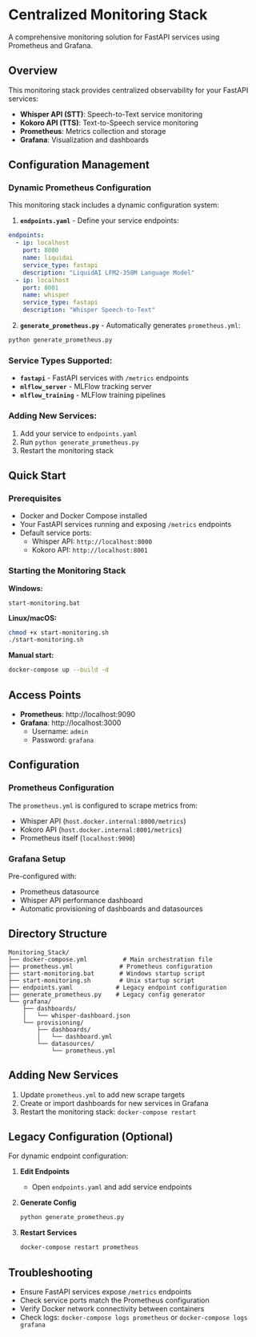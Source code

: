 # Centralized Monitoring Stack

A comprehensive monitoring solution for FastAPI services using Prometheus and Grafana.

## Overview

This monitoring stack provides centralized observability for your FastAPI services:
- **Whisper API (STT)**: Speech-to-Text service monitoring
- **Kokoro API (TTS)**: Text-to-Speech service monitoring
- **Prometheus**: Metrics collection and storage
- **Grafana**: Visualization and dashboards

## Configuration Management

### Dynamic Prometheus Configuration

This monitoring stack includes a dynamic configuration system:

1. **`endpoints.yaml`** - Define your service endpoints:
```yaml
endpoints:
  - ip: localhost
    port: 8000
    name: liquidai
    service_type: fastapi
    description: "LiquidAI LFM2-350M Language Model"
  - ip: localhost
    port: 8001
    name: whisper
    service_type: fastapi
    description: "Whisper Speech-to-Text"
```

2. **`generate_prometheus.py`** - Automatically generates `prometheus.yml`:
```bash
python generate_prometheus.py
```

### Service Types Supported:
- **`fastapi`** - FastAPI services with `/metrics` endpoints
- **`mlflow_server`** - MLFlow tracking server
- **`mlflow_training`** - MLFlow training pipelines

### Adding New Services:

1. Add your service to `endpoints.yaml`
2. Run `python generate_prometheus.py`
3. Restart the monitoring stack

## Quick Start

### Prerequisites
- Docker and Docker Compose installed
- Your FastAPI services running and exposing `/metrics` endpoints
- Default service ports:
  - Whisper API: `http://localhost:8000`
  - Kokoro API: `http://localhost:8001`

### Starting the Monitoring Stack

**Windows:**
```batch
start-monitoring.bat
```

**Linux/macOS:**
```bash
chmod +x start-monitoring.sh
./start-monitoring.sh
```

**Manual start:**
```bash
docker-compose up --build -d
```

## Access Points

- **Prometheus**: http://localhost:9090
- **Grafana**: http://localhost:3000
  - Username: `admin`
  - Password: `grafana`

## Configuration

### Prometheus Configuration
The `prometheus.yml` is configured to scrape metrics from:
- Whisper API (`host.docker.internal:8000/metrics`)
- Kokoro API (`host.docker.internal:8001/metrics`)
- Prometheus itself (`localhost:9090`)

### Grafana Setup
Pre-configured with:
- Prometheus datasource
- Whisper API performance dashboard
- Automatic provisioning of dashboards and datasources

## Directory Structure

```
Monitoring_Stack/
├── docker-compose.yml          # Main orchestration file
├── prometheus.yml             # Prometheus configuration
├── start-monitoring.bat       # Windows startup script
├── start-monitoring.sh        # Unix startup script
├── endpoints.yaml            # Legacy endpoint configuration
├── generate_prometheus.py    # Legacy config generator
└── grafana/
    ├── dashboards/
    │   └── whisper-dashboard.json
    └── provisioning/
        ├── dashboards/
        │   └── dashboard.yml
        └── datasources/
            └── prometheus.yml
```

## Adding New Services

1. Update `prometheus.yml` to add new scrape targets
2. Create or import dashboards for new services in Grafana
3. Restart the monitoring stack: `docker-compose restart`

## Legacy Configuration (Optional)

For dynamic endpoint configuration:

1. **Edit Endpoints**
   - Open `endpoints.yaml` and add service endpoints

2. **Generate Config**
   ```bash
   python generate_prometheus.py
   ```

3. **Restart Services**
   ```bash
   docker-compose restart prometheus
   ```

## Troubleshooting

- Ensure FastAPI services expose `/metrics` endpoints
- Check service ports match the Prometheus configuration
- Verify Docker network connectivity between containers
- Check logs: `docker-compose logs prometheus` or `docker-compose logs grafana`
